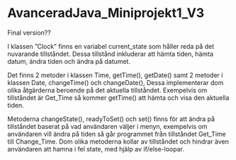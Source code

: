 # AvanceradJava_Miniprojekt1_V3
Final version??

I klassen ”Clock” finns en variabel current_state som håller reda på det nuvarande tillståndet.
Dessa tillstånd inkluderar att hämta tiden, hämta datum, ändra tiden och ändra på datumet.

Det finns 2 metoder i klassen Time, getTime(), getDate() samt 2 metoder i klassen Date, changeTime() och changeDate(),
Dessa implementerar dom olika åtgärderna beroende på det aktuella tillståndet. 
Exempelvis om tillståndet är Get_Time så kommer getTime() att hämta och visa den aktuella tiden.

Metoderna changeState(), readyToSet() och set() finns för att ändra på tillståndet baserat på vad användaren väljer i menyn, exempelvis om användaren vill ändra på tiden så går programmet från tillståndet Get_Time till Change_Time.
Dom olika metoderna kollar av tillståndet och hindrar även användaren att hamna i fel state, med hjälp av if/else-loopar.
